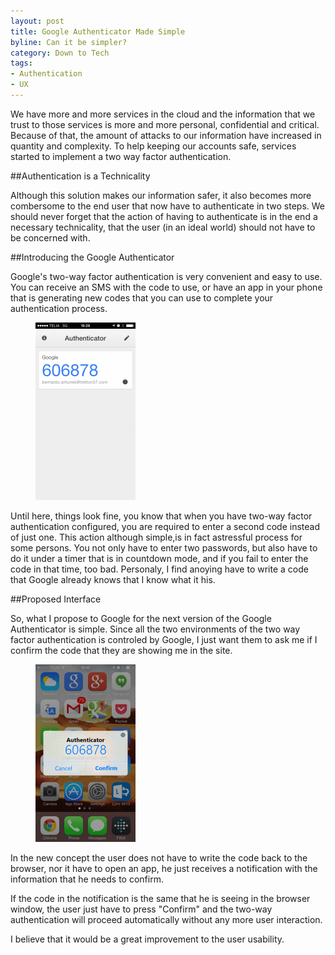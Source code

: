 ```yaml
---
layout: post
title: Google Authenticator Made Simple
byline: Can it be simpler?
category: Down to Tech
tags:
- Authentication
- UX
---
```


We have more and more services in the cloud and the information that we trust to those services is more and more personal, confidential and critical.
Because of that, the amount of attacks to our information have increased in quantity and complexity.
To help keeping our accounts safe, services started to implement a two way factor authentication.

##Authentication is a Technicality

Although this solution makes our information safer, it also becomes more combersome to the end user that now have to authenticate in two steps.
We should never forget that the action of having to authenticate is in the end a necessary technicality, that the user (in an ideal world) should not have to be concerned with.

##Introducing the Google Authenticator

Google's two-way factor authentication is very convenient and easy to use.
You can receive an SMS with the code to use, or have an app in your phone that is generating new codes that you can use to complete your authentication process.

<figure class="svg-figure">
  <img src="/img/posts/google-authenticator-made-simple/current-ios-interface.png" alt="Current iOS Interface">
</figure>

Until here, things look fine, you know that when you have two-way factor authentication configured, you are required to enter a second code instead of just one.
This action although simple,is in fact astressful process for some persons.
You not only have to enter two passwords, but also have to do it under a timer that is in countdown mode, and if you fail to enter the code in that time, too bad.
Personaly, I find anoying have to write a code that Google already knows that I know what it his.

##Proposed Interface

So, what I propose to Google for the next version of the Google Authenticator is simple.
Since all the two environments of the two way factor authentication is controled by Google, I just want them to ask me if I confirm the code that they are showing me in the site.

<figure class="svg-figure">
  <img src="/img/posts/google-authenticator-made-simple/proposed-ios-interface.png" alt="Proposed iOS Interface">
</figure>

In the new concept the user does not have to write the code back to the browser, nor it have to open an app, he just receives a notification with the information that he needs to confirm.

If the code in the notification is the same that he is seeing in the browser window, the user just have to press "Confirm" and the two-way authentication will proceed automatically without any more user interaction.

I believe that it would be a great improvement to the user usability.